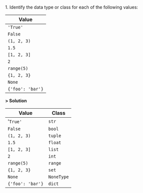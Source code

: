 1\. Identify the data type or class for each of the following values:

| **Value**          |
| ------------------ |
| `'True'`           |
| `False`            |
| `(1, 2, 3)`        |
| `1.5`              |
| `[1, 2, 3]`        |
| `2`                |
| `range(5)`         |
| `{1, 2, 3}`        |
| `None`             |
| `{'foo': 'bar'}`   |

**> Solution**

| **Value**          | **Class**          |
| ------------------ | ------------------ | 
| '`True'`           | `str`              |
| `False`            | `bool`             |
| `(1, 2, 3)`        | `tuple`            |
| `1.5`              | `float`            |
| `[1, 2, 3]`        | `list`             |
| `2`                | `int`              | 
| `range(5)`         | `range`            |
| `{1, 2, 3}`        | `set`              |
| `None`             | `NoneType`         | 
| `{'foo': 'bar'}`   | `dict`             |